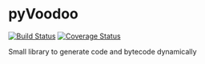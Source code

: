 pyVoodoo
========
[![Build Status](https://travis-ci.org/bossiernesto/pyVoodoo.svg?branch=master)](https://travis-ci.org/bossiernesto/pyVoodoo)
[![Coverage Status](https://coveralls.io/repos/bossiernesto/pyVoodoo/badge.svg?branch=master)](https://coveralls.io/r/bossiernesto/pyVoodoo?branch=master)

Small library to generate code and bytecode dynamically

